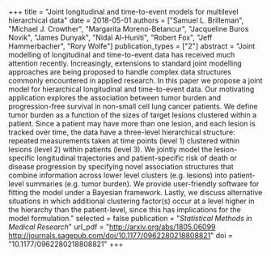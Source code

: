 +++
title = "Joint longitudinal and time-to-event models for multilevel hierarchical data"
date = 2018-05-01
authors = ["Samuel L. Brilleman", "Michael J. Crowther", "Margarita Moreno-Betancur", "Jacqueline Buros Novik", "James Dunyak", "Nidal Al-Huniti", "Robert Fox", "Jeff Hammerbacher", "Rory Wolfe"]
publication_types = ["2"]
abstract = "Joint modelling of longitudinal and time-to-event data has received much attention recently. Increasingly, extensions to standard joint modelling approaches are being proposed to handle complex data structures commonly encountered in applied research. In this paper we propose a joint model for hierarchical longitudinal and time-to-event data. Our motivating application explores the association between tumor burden and progression-free survival in non-small cell lung cancer patients. We define tumor burden as a function of the sizes of target lesions clustered within a patient. Since a patient may have more than one lesion, and each lesion is tracked over time, the data have a three-level hierarchical structure: repeated measurements taken at time points (level 1) clustered within lesions (level 2) within patients (level 3). We jointly model the lesion-specific longitudinal trajectories and patient-specific risk of death or disease progression by specifying novel association structures that combine information across lower level clusters (e.g. lesions) into patient-level summaries (e.g. tumor burden). We provide user-friendly software for fitting the model under a Bayesian framework. Lastly, we discuss alternative situations in which additional clustering factor(s) occur at a level higher in the hierarchy than the patient-level, since this has implications for the model formulation."
selected = false
publication = "*Statistical Methods in Medical Research*"
url_pdf = "http://arxiv.org/abs/1805.06099 http://journals.sagepub.com/doi/10.1177/0962280218808821"
doi = "10.1177/0962280218808821"
+++

